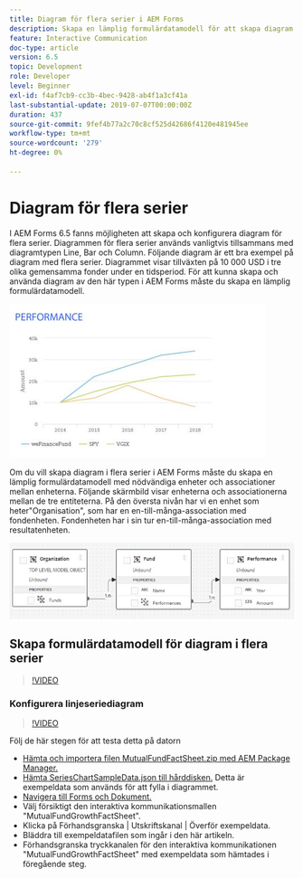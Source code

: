 ```yaml
---
title: Diagram för flera serier i AEM Forms
description: Skapa en lämplig formulärdatamodell för att skapa diagram i flera serier i dokument för tryck och webbkanaler.
feature: Interactive Communication
doc-type: article
version: 6.5
topic: Development
role: Developer
level: Beginner
exl-id: f4af7cb9-cc3b-4bec-9428-ab4f1a3cf41a
last-substantial-update: 2019-07-07T00:00:00Z
duration: 437
source-git-commit: 9fef4b77a2c70c8cf525d42686f4120e481945ee
workflow-type: tm+mt
source-wordcount: '279'
ht-degree: 0%

---
```


# Diagram för flera serier

I AEM Forms 6.5 fanns möjligheten att skapa och konfigurera diagram för flera serier. Diagrammen för flera serier används vanligtvis tillsammans med diagramtypen Line, Bar och Column. Följande diagram är ett bra exempel på diagram med flera serier. Diagrammet visar tillväxten på 10 000 USD i tre olika gemensamma fonder under en tidsperiod. För att kunna skapa och använda diagram av den här typen i AEM Forms måste du skapa en lämplig formulärdatamodell.

![Diagram över flera serier](assets/seriescharts.jfif)

Om du vill skapa diagram i flera serier i AEM Forms måste du skapa en lämplig formulärdatamodell med nödvändiga enheter och associationer mellan enheterna. Följande skärmbild visar enheterna och associationerna mellan de tre entiteterna. På den översta nivån har vi en enhet som heter&quot;Organisation&quot;, som har en en-till-många-association med fondenheten. Fondenheten har i sin tur en-till-många-association med resultatenheten.

![Formulärdatamodell](assets/formdatamodel.jfif)

## Skapa formulärdatamodell för diagram i flera serier

>[!VIDEO](https://video.tv.adobe.com/v/26352?quality=12&learn=on)

### Konfigurera linjeseriediagram

>[!VIDEO](https://video.tv.adobe.com/v/26353?quality=12&learn=on)

Följ de här stegen för att testa detta på datorn

* [Hämta och importera filen MutualFundFactSheet.zip med AEM Package Manager.](assets/mutualfundfactsheet.zip)
* [Hämta SeriesChartSampleData.json till hårddisken.](assets/serieschartsampledata.json) Detta är exempeldata som används för att fylla i diagrammet.
* [Navigera till Forms och Dokument.](http://localhost:4502/aem/forms.html/content/dam/formsanddocuments)
* Välj försiktigt den interaktiva kommunikationsmallen &quot;MutualFundGrowthFactSheet&quot;.
* Klicka på Förhandsgranska | Utskriftskanal | Överför exempeldata.
* Bläddra till exempeldatafilen som ingår i den här artikeln.
* Förhandsgranska tryckkanalen för den interaktiva kommunikationen &quot;MutualFundGrowthFactSheet&quot; med exempeldata som hämtades i föregående steg.
